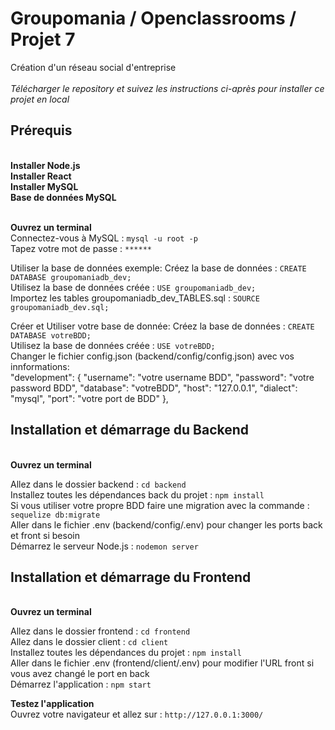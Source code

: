<h1>Groupomania / Openclassrooms / Projet 7</h1>  
Création d'un réseau social d'entreprise  </br>
 </br>
<i>Télécharger le repository et suivez les instructions ci-après pour installer ce projet en local</i> </br>

<h2>Prérequis</h2> </br>
<strong>
Installer Node.js </br>
Installer React </br>
Installer MySQL </br>
Base de données MySQL </br>
</strong>

 </br>

<strong>Ouvrez un terminal</strong> </br>
Connectez-vous à MySQL : `mysql -u root -p` </br>
Tapez votre mot de passe : `******` </br>

Utiliser la base de données exemple:
Créez la base de données : `CREATE DATABASE groupomaniadb_dev;` </br>
Utilisez la base de données créée : `USE groupomaniadb_dev;` </br>
Importez les tables groupomaniadb_dev_TABLES.sql : `SOURCE groupomaniadb_dev.sql;` </br>

Créer et Utiliser votre base de donnée:
Créez la base de données : `CREATE DATABASE votreBDD;` </br>
Utilisez la base de données créée : `USE votreBDD;` </br>
Changer le fichier config.json (backend/config/config.json) avec vos innformations:</br>
"development": {
    "username": "votre username BDD",
    "password": "votre password BDD",
    "database": "votreBDD",
    "host": "127.0.0.1",
    "dialect": "mysql",
    "port": "votre port de BDD"
  },</br>

<h2>Installation et démarrage du Backend</h2> </br>
<strong>Ouvrez un terminal</strong> </br>

Allez dans le dossier backend : `cd backend` </br>
Installez toutes les dépendances back du projet : `npm install` </br>
Si vous utiliser votre propre BDD faire une migration avec la commande : `sequelize db:migrate`</br>
Aller dans le fichier .env (backend/config/.env) pour changer les ports back et front si besoin</br>
Démarrez le serveur Node.js : `nodemon server` </br>

<h2>Installation et démarrage du Frontend</h2> </br>
<strong>Ouvrez un terminal</strong> </br>

Allez dans le dossier frontend : `cd frontend` </br>
Allez dans le dossier client : `cd client` </br>
Installez toutes les dépendances du projet : `npm install` </br>
Aller dans le fichier .env (frontend/client/.env) pour modifier l'URL front si vous avez changé le port en back</br>
Démarrez l'application : `npm start` </br>

<!-- <strong>Admininistration Login</strong> </br>
```LOGIN: admin```
```PASSWORD: Admin123!``` -->

<strong>Testez l'application</strong> </br>
Ouvrez votre navigateur et allez sur : `http://127.0.0.1:3000/`
